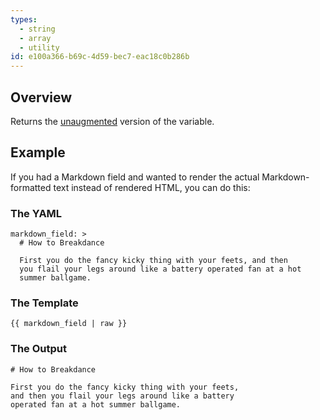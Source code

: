 ```yaml
---
types:
  - string
  - array
  - utility
id: e100a366-b69c-4d59-bec7-eac18c0b286b
---
```

## Overview
Returns the [unaugmented](/augmentation) version of the variable.

## Example

If you had a Markdown field and wanted to render the actual Markdown-formatted text instead of rendered HTML, you can do this:

### The YAML
```.language-yaml
markdown_field: >
  # How to Breakdance

  First you do the fancy kicky thing with your feets, and then
  you flail your legs around like a battery operated fan at a hot
  summer ballgame.
```

### The Template
```
{{ markdown_field | raw }}
```

### The Output
```
# How to Breakdance

First you do the fancy kicky thing with your feets,
and then you flail your legs around like a battery
operated fan at a hot summer ballgame.
```
